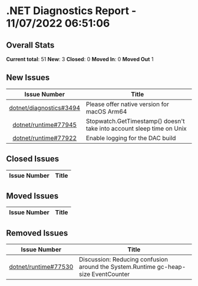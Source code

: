 # .NET Diagnostics Report - 11/07/2022 06:51:06

## Overall Stats

**Current total**: 51
**New**: 3
**Closed**: 0
**Moved In**: 0
**Moved Out** 1

## New Issues

| **Issue Number** | **Title** |
| :--------------: | --------- |
| [dotnet/diagnostics#3494](https://github.com/dotnet/diagnostics/issues/3494) | Please offer native version for macOS Arm64 |
| [dotnet/runtime#77945](https://github.com/dotnet/runtime/issues/77945) | Stopwatch.GetTimestamp() doesn't take into account sleep time on Unix |
| [dotnet/runtime#77922](https://github.com/dotnet/runtime/issues/77922) | Enable logging for the DAC build |

## Closed Issues

| **Issue Number** | **Title** |
| :--------------: | --------- |

## Moved Issues

| **Issue Number** | **Title** |
| :--------------: | --------- |

## Removed Issues

| **Issue Number** | **Title** |
| :--------------: | --------- |
| [dotnet/runtime#77530](https://github.com/dotnet/runtime/issues/77530) | Discussion: Reducing confusion around the System.Runtime gc-heap-size EventCounter |

